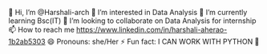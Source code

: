 👋 Hi, I’m @Harshali-arch
👀 I’m interested in Data Analysis
🌱 I’m currently learning Bsc(IT)
💞️ I’m looking to collaborate on Data Analysis for internship
📫 How to reach me https://www.linkedin.com/in/harshali-aherao-1b2ab5303
😄 Pronouns: she/Her
⚡ Fun fact: I CAN WORK WITH PYTHON 🐍

<!---
Harshali-arch/Harshali-arch is a ✨ special ✨ repository because its `README.md` (this file) appears on your GitHub profile.
You can click the Preview link to take a look at your changes.
--->
